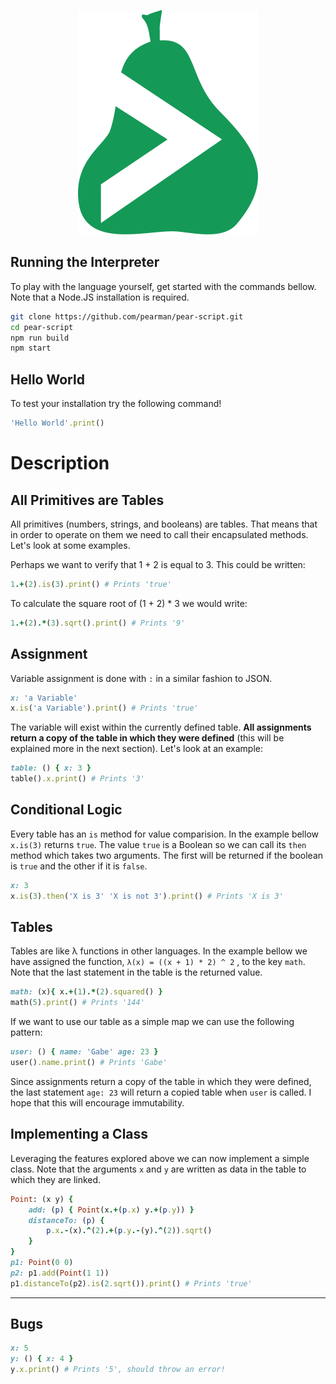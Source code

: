 <p align="center">
  <img src="images/logo.png"/>
</p>

## Running the Interpreter

To play with the language yourself, get started with the commands bellow. Note that a Node.JS installation is required.

```sh
git clone https://github.com/pearman/pear-script.git
cd pear-script
npm run build
npm start
```
## Hello World
To test your installation try the following command!
```ruby
'Hello World'.print()
```
# Description
## All Primitives are Tables

All primitives (numbers, strings, and booleans) are tables. That means that in order to operate on them we need to call their encapsulated methods. Let's look at some examples. 

Perhaps we want to verify that 1 + 2 is equal to 3. This could be written:

```ruby
1.+(2).is(3).print() # Prints 'true'
```

To calculate the square root of (1 + 2) * 3 we would write:

 ```ruby
1.+(2).*(3).sqrt().print() # Prints '9'
 ```

## Assignment

Variable assignment is done with `:` in a similar fashion to JSON.

```ruby
x: 'a Variable'
x.is('a Variable').print() # Prints 'true'
```

The variable will exist within the currently defined table. **All assignments return a copy of the table in which they were defined** (this will be explained more in the next section). Let's look at an example:

```ruby
table: () { x: 3 }
table().x.print() # Prints '3'
```

## Conditional Logic

Every table has an `is` method for value comparision. In the example bellow `x.is(3)` returns `true`. The value `true` is a Boolean so we can call its `then` method which takes two arguments. The first will be returned if the boolean is `true` and the other if it is `false`.

```ruby
x: 3
x.is(3).then('X is 3' 'X is not 3').print() # Prints 'X is 3'
```

## Tables

Tables are like λ functions in other languages. In the example bellow we have assigned the function, `λ(x) = ((x + 1) * 2) ^ 2` , to the key `math`.  Note that the last statement in the table is the returned value.

```ruby
math: (x){ x.+(1).*(2).squared() }
math(5).print() # Prints '144'
```
If we want to use our table as a simple map we can use the following pattern:

```ruby
user: () { name: 'Gabe' age: 23 }
user().name.print() # Prints 'Gabe'
```

Since assignments return a copy of the table in which they were defined, the last statement `age: 23` will return a copied table when `user` is called. I hope that this will encourage immutability.

## Implementing a Class

Leveraging the features explored above we can now implement a simple class. Note that the arguments `x` and `y` are written as data in the table to which they are linked.

```ruby
Point: (x y) {
    add: (p) { Point(x.+(p.x) y.+(p.y)) }
    distanceTo: (p) { 
        p.x.-(x).^(2).+(p.y.-(y).^(2)).sqrt() 
    }
}
p1: Point(0 0)
p2: p1.add(Point(1 1))
p1.distanceTo(p2).is(2.sqrt()).print() # Prints 'true'
```

-----

## Bugs

```ruby
x: 5
y: () { x: 4 }
y.x.print() # Prints '5', should throw an error!
```

